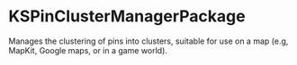 # KSPinClusterManagerPackage

Manages the clustering of pins into clusters, suitable for use on a map (e.g, MapKit, Google maps, or in a game world).
